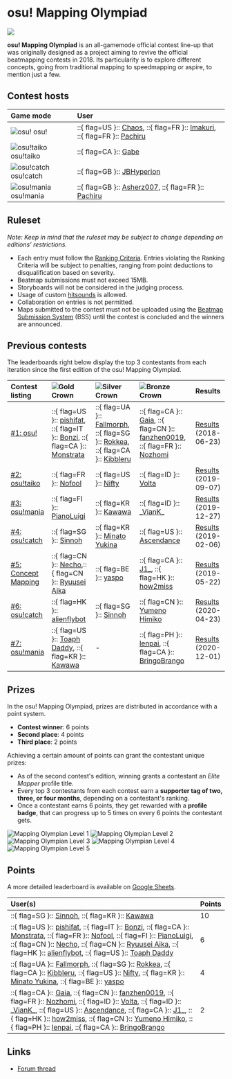 # osu! Mapping Olympiad

![](https://osu.ppy.sh/wiki/shared/news/banners/osu_mapping_olympiad.jpg)

**osu! Mapping Olympiad** is an all-gamemode official contest line-up that was originally designed as a project aiming to revive the official beatmapping contests in 2018. Its particularity is to explore different concepts, going from traditional mapping to speedmapping or aspire, to mention just a few. 

## Contest hosts

| Game mode | User |
| :-- | :-- |
| ![osu!](/wiki/shared/mode/osu.png) osu! | ::{ flag=US }:: [Chaos](https://osu.ppy.sh/users/2628870), ::{ flag=FR }:: [Imakuri](https://osu.ppy.sh/users/6100837), ::{ flag=FR }:: [Pachiru](https://osu.ppy.sh/users/2850983) |
| ![osu!taiko](/wiki/shared/mode/taiko.png) osu!taiko | ::{ flag=CA }:: [Gabe](https://osu.ppy.sh/users/654108) |
| ![osu!catch](/wiki/shared/mode/catch.png) osu!catch | ::{ flag=GB }:: [JBHyperion](https://osu.ppy.sh/users/4879508) |
| ![osu!mania](/wiki/shared/mode/mania.png) osu!mania | ::{ flag=GB }:: [Asherz007](https://osu.ppy.sh/users/9014047), ::{ flag=FR }:: [Pachiru](https://osu.ppy.sh/users/2850983) |

## Ruleset

*Note: Keep in mind that the ruleset may be subject to change depending on editions' restrictions.*

- Each entry must follow the [Ranking Criteria](/wiki/Ranking_Criteria). Entries violating the Ranking Criteria will be subject to penalties, ranging from point deductions to disqualification based on severity.
- Beatmap submissions must not exceed 15MB.
- Storyboards will not be considered in the judging process.
- Usage of custom [hitsounds](/wiki/Beatmapping/Hitsound) is allowed.
- Collaboration on entries is not permitted.
- Maps submitted to the contest must not be uploaded using the [Beatmap Submission System](/wiki/Submission) (BSS) until the contest is concluded and the winners are announced.

## Previous contests

The leaderboards right below display the top 3 contestants from each iteration since the first edition of the osu! Mapping Olympiad.

| Contest listing | ![Gold Crown](/wiki/shared/crown-gold.png "1st place") | ![Silver Crown](/wiki/shared/crown-silver.png "2nd place") | ![Bronze Crown](/wiki/shared/crown-bronze.png "3rd place") | Results |
| :-- | :-- | :-- | :-- | :-- |
| [\#1: osu!](https://osu.ppy.sh/community/contests/63) | ::{ flag=US }:: [pishifat](https://osu.ppy.sh/users/3178418), ::{ flag=IT }:: [Bonzi](https://osu.ppy.sh/users/1313969), ::{ flag=CA }:: [Monstrata](https://osu.ppy.sh/users/2706438) | ::{ flag=UA }:: [Fallmorph](https://osu.ppy.sh/users/5720389), ::{ flag=SG }:: [Rokkea](https://osu.ppy.sh/users/2500099), ::{ flag=CA }:: [Kibbleru](https://osu.ppy.sh/users/3193504) | ::{ flag=CA }:: [Gaia](https://osu.ppy.sh/users/2683648), ::{ flag=CN }:: [fanzhen0019](https://osu.ppy.sh/users/418699), ::{ flag=FR }:: [Nozhomi](https://osu.ppy.sh/users/2716981) | [Results](https://osu.ppy.sh/home/news/2018-06-23-osu-mapping-olympiad-1-results) (2018-06-23) |
| [\#2: osu!taiko](https://osu.ppy.sh/community/contests/65) | ::{ flag=FR }:: [Nofool](https://osu.ppy.sh/users/672430) | ::{ flag=US }:: [Nifty](https://osu.ppy.sh/users/4956097) | ::{ flag=ID }:: [Volta](https://osu.ppy.sh/users/4154071) | [Results](https://osu.ppy.sh/home/news/2019-09-07-osu!taiko-mapping-olympiad-2-results) (2019-09-07) |
| [\#3: osu!mania](https://osu.ppy.sh/community/contests/67) | ::{ flag=FI }:: [PianoLuigi](https://osu.ppy.sh/users/9665915) | ::{ flag=KR }:: [Kawawa](https://osu.ppy.sh/users/4647754) | ::{ flag=ID }:: [\_VianK\_](https://osu.ppy.sh/users/6889055) | [Results](https://osu.ppy.sh/home/news/2019-12-27-osu-mapping-olympiad-3-results) (2019-12-27) |
| [\#4: osu!catch](https://osu.ppy.sh/community/contests/69) | ::{ flag=SG }:: [Sinnoh](https://osu.ppy.sh/users/4236057) | ::{ flag=KR }:: [Minato Yukina](https://osu.ppy.sh/users/4647754) | ::{ flag=US }:: [Ascendance](https://osu.ppy.sh/users/2931883) | [Results](https://osu.ppy.sh/home/news/2019-02-06-osu-mapping-olympiad-4-results) (2019-02-06) |
| [\#5: Concept Mapping](https://osu.ppy.sh/community/contests/72) | ::{ flag=CN }:: [Necho](https://osu.ppy.sh/users/4086593),::{ flag=CN }:: [Ryuusei Aika](https://osu.ppy.sh/users/7777875) | ::{ flag=BE }:: [yaspo](https://osu.ppy.sh/users/4945926) | ::{ flag=CA }:: [J1\_](https://osu.ppy.sh/users/5918561), ::{ flag=HK }:: [how2miss](https://osu.ppy.sh/users/4477199) | [Results](https://osu.ppy.sh/home/news/2019-05-22-osu-mapping-olympiad-5-results) (2019-05-22) |
| [\#6: osu!catch](https://osu.ppy.sh/community/contests/96) | ::{ flag=HK }:: [alienflybot](https://osu.ppy.sh/users/636114) | ::{ flag=SG }:: [Sinnoh](https://osu.ppy.sh/users/4236057) | ::{ flag=CN }:: [Yumeno Himiko](https://osu.ppy.sh/users/1806962) | [Results](https://osu.ppy.sh/home/news/2020-04-23-osu-mapping-olympiad-6-results) (2020-04-23) |
| [\#7: osu!mania](https://osu.ppy.sh/community/contests/108) | ::{ flag=US }:: [Toaph Daddy](https://osu.ppy.sh/users/7616811), ::{ flag=KR }:: [Kawawa](https://osu.ppy.sh/users/4647754) | - | ::{ flag=PH }:: [lenpai](https://osu.ppy.sh/users/5314573), ::{ flag=CA }:: [BringoBrango](https://osu.ppy.sh/users/10274043) | [Results](https://osu.ppy.sh/home/news/2020-12-01-osu-mapping-olympiad-7-concludes) (2020-12-01) |

## Prizes

In the osu! Mapping Olympiad, prizes are distributed in accordance with a point system.

- **Contest winner**: 6 points
- **Second place**: 4 points
- **Third place**: 2 points

Achieving a certain amount of points can grant the contestant unique prizes:

- As of the second contest's edition, winning grants a contestant an *Elite Mapper* profile title.
- Every top 3 contestants from each contest earn a **supporter tag of two, three, or four months**, depending on a contestant's ranking.
- Once a contestant earns 6 points, they get rewarded with a **profile badge**, that can progress up to 5 times on every 6 points the contestant gets.

![](https://assets.ppy.sh/profile-badges/olympiad-1star-b.jpg "Mapping Olympian Level 1") ![](https://assets.ppy.sh/profile-badges/olympiad-2star.jpg "Mapping Olympian Level 2") ![](https://assets.ppy.sh/profile-badges/olympiad-3star.jpg "Mapping Olympian Level 3") ![](https://assets.ppy.sh/profile-badges/olympiad-4star.jpg "Mapping Olympian Level 4") ![](https://assets.ppy.sh/profile-badges/olympiad-5star.jpg "Mapping Olympian Level 5")

## Points

A more detailed leaderboard is available on [Google Sheets](https://docs.google.com/spreadsheets/d/1_gIDJwTOgIhGr2h4069-r1C-2GHuV--5wtwPywzYsz8/edit?usp=sharing).

| User(s) | Points |
| :-- | :-- |
| ::{ flag=SG }:: [Sinnoh](https://osu.ppy.sh/users/4236057), ::{ flag=KR }:: [Kawawa](https://osu.ppy.sh/users/4647754) | 10 |
| ::{ flag=US }:: [pishifat](https://osu.ppy.sh/users/3178418), ::{ flag=IT }:: [Bonzi](https://osu.ppy.sh/users/1313969), ::{ flag=CA }:: [Monstrata](https://osu.ppy.sh/users/2706438), ::{ flag=FR }:: [Nofool](https://osu.ppy.sh/users/672430), ::{ flag=FI }:: [PianoLuigi](https://osu.ppy.sh/users/9665915), ::{ flag=CN }:: [Necho](https://osu.ppy.sh/users/4086593), ::{ flag=CN }:: [Ryuusei Aika](https://osu.ppy.sh/users/7777875), ::{ flag=HK }:: [alienflybot](https://osu.ppy.sh/users/636114), ::{ flag=US }:: [Toaph Daddy](https://osu.ppy.sh/users/7616811) | 6 |
| ::{ flag=UA }:: [Fallmorph](https://osu.ppy.sh/users/5720389), ::{ flag=SG }:: [Rokkea](https://osu.ppy.sh/users/2500099), ::{ flag=CA }:: [Kibbleru](https://osu.ppy.sh/users/3193504), ::{ flag=US }:: [Nifty](https://osu.ppy.sh/users/4956097), ::{ flag=KR }:: [Minato Yukina](https://osu.ppy.sh/users/531253), ::{ flag=BE }:: [yaspo](https://osu.ppy.sh/users/4945926) | 4 |
| ::{ flag=CA }:: [Gaia](https://osu.ppy.sh/users/2683648), ::{ flag=CN }:: [fanzhen0019](https://osu.ppy.sh/users/418699), ::{ flag=FR }:: [Nozhomi](https://osu.ppy.sh/users/2716981), ::{ flag=ID }:: [Volta](https://osu.ppy.sh/users/4154071), ::{ flag=ID }:: [\_VianK\_](https://osu.ppy.sh/users/6889055), ::{ flag=US }:: [Ascendance](https://osu.ppy.sh/users/2931883), ::{ flag=CA }:: [J1\_](https://osu.ppy.sh/users/5918561), ::{ flag=HK }:: [how2miss](https://osu.ppy.sh/users/4477199), ::{ flag=CN }:: [Yumeno Himiko](https://osu.ppy.sh/users/1806962), ::{ flag=PH }:: [lenpai](https://osu.ppy.sh/users/5314573), ::{ flag=CA }:: [BringoBrango](https://osu.ppy.sh/users/10274043) | 2 |

## Links

- [Forum thread](https://osu.ppy.sh/community/forums/topics/822857)
